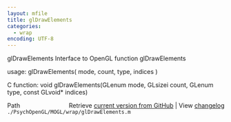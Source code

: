 ```yaml
---
layout: mfile
title: glDrawElements
categories:
  - wrap
encoding: UTF-8
---
```


glDrawElements  Interface to OpenGL function glDrawElements  

usage:  glDrawElements( mode, count, type, indices )  

C function:  void glDrawElements(GLenum mode, GLsizei count, GLenum type, const GLvoid\* indices)  


<div class="code_header" style="text-align:right;">
  <span style="float:left;">Path&nbsp;&nbsp;</span> <span class="counter">Retrieve <a href=
  "https://raw.github.com/Psychtoolbox-3/Psychtoolbox-3/beta/./PsychOpenGL/MOGL/wrap/glDrawElements.m">current version from GitHub</a> | View <a href=
  "https://github.com/Psychtoolbox-3/Psychtoolbox-3/commits/beta/./PsychOpenGL/MOGL/wrap/glDrawElements.m">changelog</a></span>
</div>
<div class="code">
  <code>./PsychOpenGL/MOGL/wrap/glDrawElements.m</code>
</div>
